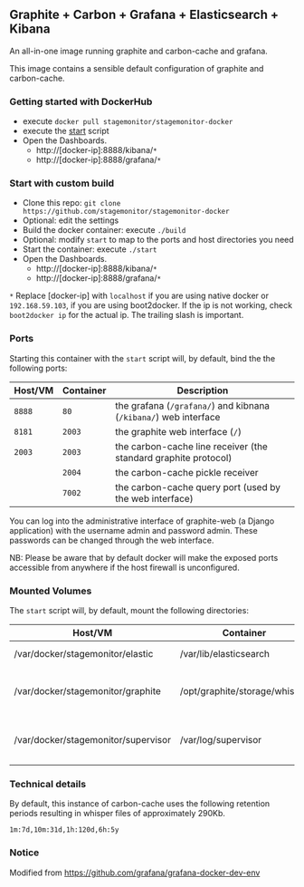 ## Graphite + Carbon + Grafana + Elasticsearch + Kibana

An all-in-one image running graphite and carbon-cache and grafana.

This image contains a sensible default configuration of graphite and
carbon-cache.

### Getting started with DockerHub
 * execute `docker pull stagemonitor/stagemonitor-docker`
 * execute the [start](https://github.com/stagemonitor/stagemonitor-docker/blob/master/start) script
 * Open the Dashboards. 
   * http://[docker-ip]:8888/kibana/`*`
   * http://[docker-ip]:8888/grafana/`*`

### Start with custom build
 * Clone this repo: `git clone https://github.com/stagemonitor/stagemonitor-docker`
 * Optional: edit the settings
 * Build the docker container: execute `./build`
 * Optional: modify `start` to map to the ports and host directories you need
 * Start the container: execute `./start`
 * Open the Dashboards. 
   * http://[docker-ip]:8888/kibana/`*`
   * http://[docker-ip]:8888/grafana/`*`

`*` Replace [docker-ip] with `localhost` if you are using native docker or `192.168.59.103`, if you are using boot2docker. If the ip is not working, check `boot2docker ip` for the actual ip. The trailing slash is important.

### Ports
Starting this container with the `start` script will, by default, bind the the following
ports:

| Host/VM | Container | Description                                                     |
| ------- | --------- | --------------------------------------------------------------- |
| `8888`  | `80`      | the grafana (`/grafana/`) and kibnana (`/kibana/`) web interface  |
| `8181`  | `2003`    | the graphite web interface (`/`)                                |
| `2003`  | `2003`    | the carbon-cache line receiver (the standard graphite protocol) |
|         | `2004`    | the carbon-cache pickle receiver                                |
|         | `7002`    | the carbon-cache query port (used by the web interface)         |

You can log into the administrative interface of graphite-web (a Django application) with the username admin and password admin. These passwords can be changed through the web interface.

NB: Please be aware that by default docker will make the exposed ports accessible from anywhere if the host firewall is unconfigured.

### Mounted Volumes
The `start` script will, by default, mount the following directories:

| Host/VM                             | Container                     | Description                                |
| ----------------------------------- | ----------------------------- | ------------------------------------------ |
| /var/docker/stagemonitor/elastic    | /var/lib/elasticsearch        | elasticsearch index files                  |
| /var/docker/stagemonitor/graphite   | /opt/graphite/storage/whisper | whisper (timeseries) database files        |
| /var/docker/stagemonitor/supervisor | /var/log/supervisor           | logs for elasticsearch, graphite and nginx |

### Technical details
By default, this instance of carbon-cache uses the following retention periods
resulting in whisper files of approximately 290Kb.

    1m:7d,10m:31d,1h:120d,6h:5y

### Notice
Modified from https://github.com/grafana/grafana-docker-dev-env
